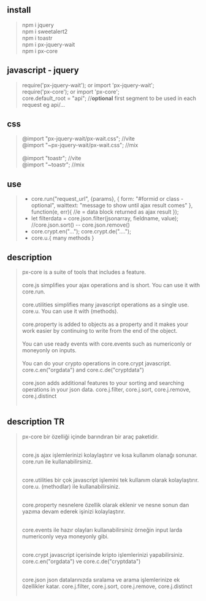## install

> npm i jquery <br>
> npm i sweetalert2 <br>
> npm i toastr <br/>
> npm i px-jquery-wait <br>
> npm i px-core

## javascript - jquery

> require('px-jquery-wait'); or import 'px-jquery-wait'; <br>
> require('px-core'); or import 'px-core'; <br>
> core.default_root = "api"; //**optional** first segment to be used in each request eg api/...

## css

> @import "px-jquery-wait/px-wait.css"; //vite <br>
> @import "~px-jquery-wait/px-wait.css"; //mix <br><br>
> @import "toastr"; //vite <br>
> @import "~toastr"; //mix <br>

## use

> - core.run("request_url", {params}, { form: "#formid or class - optional", waittext: "message to show until ajax result comes" }, function(e, err){ //e = data block returned as ajax result }); <br>
> - let filterdata = core.json.filter(jsonarray, fieldname, value); //core.json.sort() -- core.json.remove() <br>
> - core.crypt.en("..."); core.crypt.de("...."); <br>
> - core.u.{ many methods } <br>


## description
>px-core is a suite of tools that includes a feature.<br/>
><br/>
>core.js simplifies your ajax operations and is short. You can use it with core.run.<br/>
><br/>
>core.utilities simplifies many javascript operations as a single use. core.u. You can use it with (methods).<br/>
><br/>
>core.property is added to objects as a property and it makes your work easier by continuing to write from the end of the object.<br/>
><br/>
>You can use ready events with core.events such as numericonly or moneyonly on inputs.<br/>
><br/>
>You can do your crypto operations in core.crypt javascript. core.c.en("orgdata") and core.c.de("cryptdata")<br/>
><br/>
>core.json adds additional features to your sorting and searching operations in your json data. core.j.filter, core.j.sort, core.j.remove, core.j.distinct<br/><br/>


## description TR
>px-core bir özelliği içinde barındıran bir araç paketidir. <br/><br/>
>
>core.js ajax işlemlerinizi kolaylaştırır ve kısa kullanım olanağı sonunar. core.run ile kullanabilirsiniz.<br/><br/>
>
>core.utilities bir çok javascript işlemini tek kullanım olarak kolaylaştırır. core.u. (methodlar) ile kullanabilirsiniz.<br/><br/>
>
>core.property nesnelere özellik olarak eklenir ve nesne sonun dan yazıma devam ederek işinizi kolaylaştırır.<br/><br/>
>
>core.events ile hazır olayları kullanabilirsiniz örneğin input larda numericonly veya moneyonly gibi.<br/><br/>
>
>core.crypt javascript içerisinde kripto işlemlerinizi yapabilirsiniz. core.c.en("orgdata") ve core.c.de("cryptdata")<br/><br/>
>
>core.json json datalarınızda sıralama ve arama işlemlerinize ek özellikler katar. core.j.filter, core.j.sort, core.j.remove, core.j.distinct<br/><br/>

